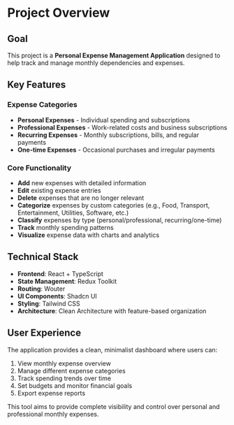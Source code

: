 # Project Overview

## Goal
This project is a **Personal Expense Management Application** designed to help track and manage monthly dependencies and expenses.

## Key Features

### Expense Categories
- **Personal Expenses** - Individual spending and subscriptions
- **Professional Expenses** - Work-related costs and business subscriptions
- **Recurring Expenses** - Monthly subscriptions, bills, and regular payments
- **One-time Expenses** - Occasional purchases and irregular payments

### Core Functionality
- **Add** new expenses with detailed information
- **Edit** existing expense entries
- **Delete** expenses that are no longer relevant
- **Categorize** expenses by custom categories (e.g., Food, Transport, Entertainment, Utilities, Software, etc.)
- **Classify** expenses by type (personal/professional, recurring/one-time)
- **Track** monthly spending patterns
- **Visualize** expense data with charts and analytics

## Technical Stack
- **Frontend**: React + TypeScript
- **State Management**: Redux Toolkit
- **Routing**: Wouter
- **UI Components**: Shadcn UI
- **Styling**: Tailwind CSS
- **Architecture**: Clean Architecture with feature-based organization

## User Experience
The application provides a clean, minimalist dashboard where users can:
1. View monthly expense overview
2. Manage different expense categories
3. Track spending trends over time
4. Set budgets and monitor financial goals
5. Export expense reports

This tool aims to provide complete visibility and control over personal and professional monthly expenses.